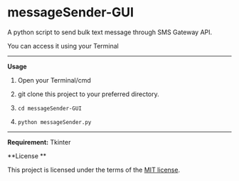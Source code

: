 # messageSender-GUI
A python script to send bulk text message through SMS Gateway API.

You can access it using your Terminal

__________________________________________________________________________
**Usage**

1. Open your Terminal/cmd

2. git clone this project to your preferred directory.

3. `cd messageSender-GUI`

4. `python messageSender.py`


__________________________________________________________________________
**Requirement:**
Tkinter

**License **

This project is licensed under the terms of the [MIT license](https://github.com/nagracks/organizer/blob/master/LICENSE).
